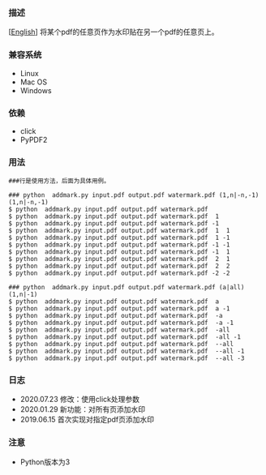 ### 描述      
[[English](./README.md)] 将某个pdf的任意页作为水印贴在另一个pdf的任意页上。

### 兼容系统 
- Linux 
- Mac OS
- Windows

### 依赖
- click
- PyPDF2

### 用法 
	###行是使用方法，后面为具体用例。

	### python  addmark.py input.pdf output.pdf watermark.pdf (1,n|-n,-1) (1,n|-n,-1)
	$ python  addmark.py input.pdf output.pdf watermark.pdf 
	$ python  addmark.py input.pdf output.pdf watermark.pdf  1
	$ python  addmark.py input.pdf output.pdf watermark.pdf -1
	$ python  addmark.py input.pdf output.pdf watermark.pdf  1  1
	$ python  addmark.py input.pdf output.pdf watermark.pdf  1 -1
	$ python  addmark.py input.pdf output.pdf watermark.pdf -1 -1
	$ python  addmark.py input.pdf output.pdf watermark.pdf -1  1
	$ python  addmark.py input.pdf output.pdf watermark.pdf  2  1
	$ python  addmark.py input.pdf output.pdf watermark.pdf  2  2
	$ python  addmark.py input.pdf output.pdf watermark.pdf -2 -2

	### python  addmark.py input.pdf output.pdf watermark.pdf (a|all) (1,n|-1)
	$ python  addmark.py input.pdf output.pdf watermark.pdf  a 
	$ python  addmark.py input.pdf output.pdf watermark.pdf  a -1
	$ python  addmark.py input.pdf output.pdf watermark.pdf  -a 
	$ python  addmark.py input.pdf output.pdf watermark.pdf  -a -1
	$ python  addmark.py input.pdf output.pdf watermark.pdf  -all 
	$ python  addmark.py input.pdf output.pdf watermark.pdf  -all -1
	$ python  addmark.py input.pdf output.pdf watermark.pdf  --all 
	$ python  addmark.py input.pdf output.pdf watermark.pdf  --all -1
	$ python  addmark.py input.pdf output.pdf watermark.pdf  --all -3

### 日志 
- 2020.07.23 修改：使用click处理参数
- 2020.01.29 新功能：对所有页添加水印
- 2019.06.15 首次实现对指定pdf页添加水印

### 注意 
- Python版本为3   
